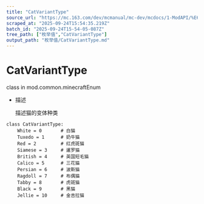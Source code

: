 ```yaml
---
title: "CatVariantType"
source_url: "https://mc.163.com/dev/mcmanual/mc-dev/mcdocs/1-ModAPI/%E6%9E%9A%E4%B8%BE%E5%80%BC/CatVariantType.html"
scraped_at: "2025-09-24T15:54:35.219Z"
batch_id: "2025-09-24T15-54-05-087Z"
tree_path: ["枚举值","CatVariantType"]
output_path: "枚举值/CatVariantType.md"
---
```


#  CatVariantType

class in mod.common.minecraftEnum

*   描述
    
    描述猫的变体种类
    

```
class CatVariantType:
	White = 0  		# 白猫
	Tuxedo = 1  	# 奶牛猫
	Red = 2  		# 红虎斑猫
	Siamese = 3  	# 暹罗猫
	British = 4 	# 英国短毛猫
	Calico = 5  	# 三花猫
	Persian = 6  	# 波斯猫
	Ragdoll = 7 	# 布偶猫
	Tabby = 8  		# 虎斑猫
	Black = 9  		# 黑猫
	Jellie = 10  	# 金吉拉猫


```
